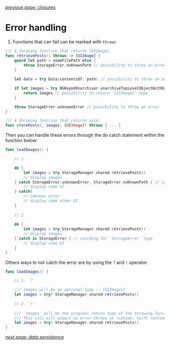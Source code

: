 *[previous page: closures](https://github.com/RinniSwift/Computer-Science-with-iOS/blob/main/closures.md)*

# Error handling

1. Functions that can fail can be marked with `throws`

```swift
/// A throwing function that returns [UIImage].
func retrievePosts() throws -> [UIImage] {
    guard let path = someFilePath else {
        throw StorageError.noKnownPath // possibility to throw an error
    }
    
    let data = try Data(contentsOf: path) // possibility to throw an error

    if let images = try NSKeyedUnarchiver.unarchiveTopLevelObjectWithData(data) as? [UIImage] { // possibility to throw an error
        return images // possibility to return `[UIImage]` type
    }

    throw StorageError.unknownError // possibility to throw an error
}

/// A throwing function that returns void.
func storePosts(_ images: [UIImage]) throws { ... }
```

Then you can handle these errors through the do catch statement within the function below:

```swift
func loadImages() {

    // 1.

    do {
        let images = try StorageManager.shared.retrievePosts()
        // display images
    } catch StorageError.unknownError, StorageError.noKnownPath { // catching for specific errors
        // display some UI
    } catch{
        // unknown error
        // display some other UI
    }
    
    // 2.
    
    do {
        let images = try StorageManager.shared.retrievePosts()
        // display images
    } catch is StorageError { // catching for `StorageError` type
        // display some UI
    }
}
```

Others ways to not catch the error are by using the `?` and `!` operator.

```swift
func loadImages() {

    // 1. `?`

    /// images will be an optional type -- [UIImage]?
    let images = try? StorageManager.shared.retrievePosts()
    
    // 2. `!`
    
    /// `images` will be the original return type of the throwing function.
    /// This call will expect no error thrown at runtime. Swift runtime catches these errors and intentionally crashes the app.
    let images = try! StorageManager.shared.retrievePosts()
}
```

*[next page: data persistence](https://github.com/RinniSwift/Computer-Science-with-iOS/blob/main/dataPersistence.md)*
